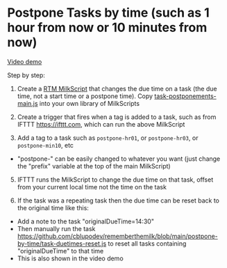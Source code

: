 # Postpone Tasks by time (such as 1 hour from now or 10 minutes from now)

[Video demo](https://www.youtube.com/watch?v=N0nkTta5aPI)

Step by step:

1. Create a [RTM MilkScript](https://www.rememberthemilk.com/services/milkscript/) that changes the due time on a task (the due time, not a start time or a postpone time). Copy [task-postponements-main.js](https://github.com/cblupodev/rememberthemilk/blob/main/postpone-by-time/task-postponements-main.js) into your own library of MilkScripts

2. Create a trigger that fires when a tag is added to a task, such as from IFTTT https://ifttt.com, which can run the above MilkScript

3. Add a tag to a task such as `postpone-hr01`, or `postpone-hr03`, or `postpone-min10`, etc
- "postpone-" can be easily changed to whatever you want (just change the "prefix" variable at the top of the main MilkScript)

5. IFTTT runs the MilkScript to change the due time on that task, offset from your current local time not the time on the task

6. If the task was a repeating task then the due time can be reset back to the original time like this:
- Add a note to the task "originalDueTime=14:30"
- Then manually run the task https://github.com/cblupodev/rememberthemilk/blob/main/postpone-by-time/task-duetimes-reset.js to reset all tasks containing "originalDueTime" to that time
- This is also shown in the video demo
